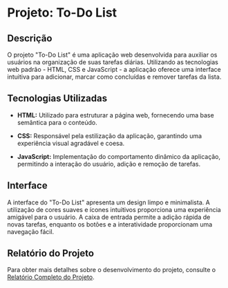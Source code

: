 # Projeto: To-Do List

## Descrição

O projeto "To-Do List" é uma aplicação web desenvolvida para auxiliar os usuários na organização de suas tarefas diárias. Utilizando as tecnologias web padrão - HTML, CSS e JavaScript - a aplicação oferece uma interface intuitiva para adicionar, marcar como concluídas e remover tarefas da lista.

## Tecnologias Utilizadas

- **HTML:** Utilizado para estruturar a página web, fornecendo uma base semântica para o conteúdo.

- **CSS:** Responsável pela estilização da aplicação, garantindo uma experiência visual agradável e coesa.

- **JavaScript:** Implementação do comportamento dinâmico da aplicação, permitindo a interação do usuário, adição e remoção de tarefas.

## Interface

A interface do "To-Do List" apresenta um design limpo e minimalista. A utilização de cores suaves e ícones intuitivos proporciona uma experiência amigável para o usuário. A caixa de entrada permite a adição rápida de novas tarefas, enquanto os botões e a interatividade proporcionam uma navegação fácil.

## Relatório do Projeto

Para obter mais detalhes sobre o desenvolvimento do projeto, consulte o [Relatório Completo do Projeto](https://drive.google.com/file/d/10RrJAEEBIhwxLFOcCG2HMj4GaklwbqF_/view?usp=sharing).
